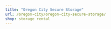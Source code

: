 ```yaml
---
title: "Oregon City Secure Storage"
url: /oregon-city/oregon-city-secure-storage/
shop: storage rental
---
```

